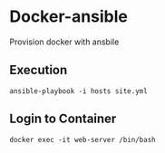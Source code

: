 # Docker-ansible

Provision docker with ansbile

## Execution

```shell
ansible-playbook -i hosts site.yml
```

## Login to Container

```shell
docker exec -it web-server /bin/bash
```
